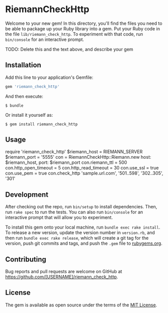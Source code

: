# RiemannCheckHttp

Welcome to your new gem! In this directory, you'll find the files you need to be able to package up your Ruby library into a gem. Put your Ruby code in the file `lib/riemann_check_http`. To experiment with that code, run `bin/console` for an interactive prompt.

TODO: Delete this and the text above, and describe your gem

## Installation

Add this line to your application's Gemfile:

```ruby
gem 'riemann_check_http'
```

And then execute:

    $ bundle

Or install it yourself as:

    $ gem install riemann_check_http

## Usage

require 'riemann_check_http'
$riemann_host = RIEMANN_SERVER
$riemann_port = '5555'
con = RiemannCheckHttp::Riemann.new host: $riemann_host, port: $riemann_port
con.riemann_ttl = 500
con.http_open_timeout = 5
con.http_read_timeout = 30
con.use_ssl = true
con.use_pem = true
con.check_http 'sample.url.com', '501..598', '302..305', '301'

## Development

After checking out the repo, run `bin/setup` to install dependencies. Then, run `rake spec` to run the tests. You can also run `bin/console` for an interactive prompt that will allow you to experiment.

To install this gem onto your local machine, run `bundle exec rake install`. To release a new version, update the version number in `version.rb`, and then run `bundle exec rake release`, which will create a git tag for the version, push git commits and tags, and push the `.gem` file to [rubygems.org](https://rubygems.org).

## Contributing

Bug reports and pull requests are welcome on GitHub at https://github.com/[USERNAME]/riemann_check_http.


## License

The gem is available as open source under the terms of the [MIT License](http://opensource.org/licenses/MIT).

